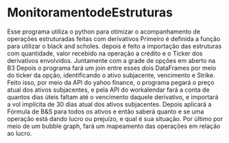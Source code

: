# MonitoramentodeEstruturas
Esse programa utiliza o python para otimizar o acompanhamento de operações estruturadas feitas com derivativos
Primeiro é definida a função para utilizar o black and scholes.
depois é feito a importação das estruturas com quantidade, valor recebido na operação a crédito e o Ticker dos derivativos envolvidos.
Juntamente com a grade de opções em aberto na B3
Depois o programa fará um join entre esses dois DataFrames por meio do ticker da opção, identificando o ativo subjacente, vencimento e Strike.
Feito isso, por meio da API do yahoo finance, o programa pegará o preço atual dos ativos subjacentes, e pela API do workalendar fará a conta de quantos dias úteis faltam até o vencimento daquele derivativo, e importará a vol implícita de 30 dias atual dos ativos subjacentes.
Depois aplicará a Fórmula de B&S para todos os ativos e então saberá quanto e se uma operação está dando lucro ou prejuízo, e qual é sua situação.
Por último por meio de um bubble graph, fará um mapeamento das operações em relação ao lucro.
